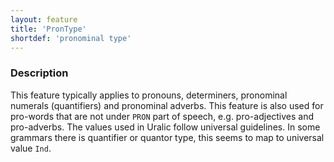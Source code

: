 ```yaml
---
layout: feature
title: 'PronType'
shortdef: 'pronominal type'
---
```


### Description

This feature typically applies to pronouns, determiners, pronominal numerals
(quantifiers) and pronominal adverbs. This feature is also used for pro-words
that are not under `PRON` part of speech, e.g. pro-adjectives and pro-adverbs.
The values used in Uralic follow universal guidelines. In some grammars there is
quantifier or quantor type, this seems to map to universal value `Ind`.
<!-- Interlanguage links updated Út zář 29 18:41:00 CEST 2020 -->

